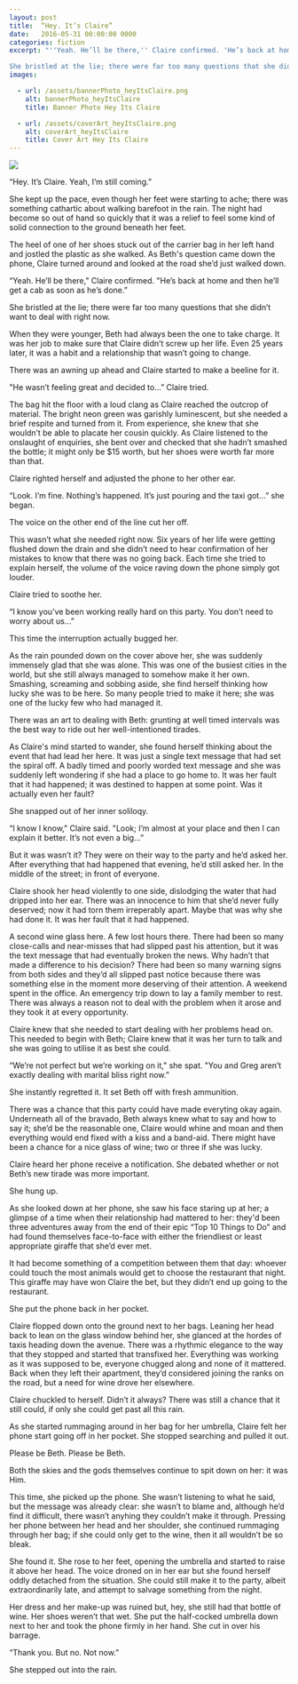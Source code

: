 ```yaml
---
layout: post
title:  “Hey. It’s Claire”
date:   2016-05-31 00:00:00 0000
categories: fiction
excerpt: "''Yeah. He’ll be there,'' Claire confirmed. 'He’s back at home and then he’ll get a cab as soon as he’s done.''

She bristled at the lie; there were far too many questions that she didn’t want to deal with right now."
images:

  - url: /assets/bannerPhoto_heyItsClaire.png
    alt: bannerPhoto_heyItsClaire
    title: Banner Photo Hey Its Claire

  - url: /assets/coverArt_heyItsClaire.png
    alt: coverArt_heyItsClaire
    title: Cover Art Hey Its Claire
---
```


<img class="bannerPhoto" src="{{ site.url }}/assets/bannerPhoto_heyItsClaire.png" />

“Hey. It’s Claire. Yeah, I’m still coming.”

She kept up the pace, even though her feet were starting to ache; there was something cathartic about walking barefoot in the rain. The night had become so out of hand so quickly that it was a relief to feel some kind of solid connection to the ground beneath her feet.

The heel of one of her shoes stuck out of the carrier bag in her left hand and jostled the plastic as she walked. As Beth's question came down the phone, Claire turned around and looked at the road she’d just walked down.

“Yeah. He’ll be there," Claire confirmed. "He’s back at home and then he’ll get a cab as soon as he’s done.”

She bristled at the lie; there were far too many questions that she didn’t want to deal with right now.

When they were younger, Beth had always been the one to take charge. It was her job to make sure that Claire didn’t screw up her life. Even 25 years later, it was a habit and a relationship that wasn’t going to change.

There was an awning up ahead and Claire started to make a beeline for it.

"He wasn’t feeling great and decided to…” Claire tried.

The bag hit the floor with a loud clang as Claire reached the outcrop of material. The bright neon green was garishly luminescent, but she needed a brief respite and turned from it. From experience, she knew that she wouldn’t be able to placate her cousin quickly. As Claire listened to the onslaught of enquiries, she bent over and checked that she hadn’t smashed the bottle; it might only be $15 worth, but her shoes were worth far more than that.

Claire righted herself and adjusted the phone to her other ear.

“Look. I’m fine. Nothing’s happened. It’s just pouring and the taxi got…” she began.

The voice on the other end of the line cut her off.

This wasn’t what she needed right now. Six years of her life were getting flushed down the drain and she didn’t need to hear confirmation of her mistakes to know that there was no going back. Each time she tried to explain herself, the volume of the voice raving down the phone simply got louder.

Claire tried to soothe her.

“I know you’ve been working really hard on this party. You don’t need to worry about us…”

This time the interruption actually bugged her.

As the rain pounded down on the cover above her, she was suddenly immensely glad that she was alone. This was one of the busiest cities in the world, but she still always managed to somehow make it her own. Smashing, screaming and sobbing aside, she find herself thinking how lucky she was to be here. So many people tried to make it here; she was one of the lucky few who had managed it.

There was an art to dealing with Beth: grunting at well timed intervals was the best way to ride out her well-intentioned tirades.

As Claire's mind started to wander, she found herself thinking about the event that had lead her here. It was just a single text message that had set the spiral off. A badly timed and poorly worded text message and she was suddenly left wondering if she had a place to go home to. It was her fault that it had happened; it was destined to happen at some point. Was it actually even her fault?

She snapped out of her inner soliloqy.

“I know I know," Claire said. "Look; I’m almost at your place and then I can explain it better. It’s not even a big…”

But it was wasn’t it? They were on their way to the party and he’d asked her. After everything that had happened that evening, he’d still asked her. In the middle of the street; in front of everyone.

Claire shook her head violently to one side, dislodging the water that had dripped into her ear. There was an innocence to him that she’d never fully deserved; now it had torn them irreperably apart. Maybe that was why she had done it. It was her fault that it had happened.

A second wine glass here. A few lost hours there. There had been so many close-calls and near-misses that had slipped past his attention, but it was the text message that had eventually broken the news. Why hadn’t that made a difference to his decision? There had been so many warning signs from both sides and they’d all slipped past notice because there was something else in the moment more deserving of their attention. A weekend spent in the office. An emergency trip down to lay a family member to rest. There was always a reason not to deal with the problem when it arose and they took it at every opportunity.

Claire knew that she needed to start dealing with her problems head on. This needed to begin with Beth; Claire knew that it was her turn to talk and she was going to utilise it as best she could.

“We’re not perfect but we’re working on it," she spat. "You and Greg aren’t exactly dealing with marital bliss right now.”

She instantly regretted it. It set Beth off with fresh ammunition.

There was a chance that this party could have made everyting okay again. Underneath all of the bravado, Beth always knew what to say and how to say it; she’d be the reasonable one, Claire would whine and moan and then everything would end fixed with a kiss and a band-aid. There might have been a chance for a nice glass of wine; two or three if she was lucky.

Claire heard her phone receive a notification. She debated whether or not Beth’s new tirade was more important.

She hung up.

As she looked down at her phone, she saw his face staring up at her; a glimpse of a time when their relationship had mattered to her: they'd been three adventures away from the end of their epic “Top 10 Things to Do” and had found themselves face-to-face with either the friendliest or least appropriate giraffe that she’d ever met.

It had become something of a competition between them that day: whoever could touch the most animals would get to choose the restaurant that night. This giraffe may have won Claire the bet, but they didn’t end up going to the restaurant.

She put the phone back in her pocket.

Claire flopped down onto the ground next to her bags. Leaning her head back to lean on the glass window behind her, she glanced at the hordes of taxis heading down the avenue. There was a rhythmic elegance to the way that they stopped and started that transfixed her. Everything was working as it was supposed to be, everyone chugged along and none of it mattered. Back when they left their apartment, they’d considered joining the ranks on the road, but a need for wine drove her elsewhere.

Claire chuckled to herself. Didn’t it always? There was still a chance that it still could, if only she could get past all this rain.

As she started rummaging around in her bag for her umbrella, Claire felt her phone start going off in her pocket. She stopped searching and pulled it out.

Please be Beth. Please be Beth.

Both the skies and the gods themselves continue to spit down on her: it was Him.

This time, she picked up the phone. She wasn’t listening to what he said, but the message was already clear: she wasn’t to blame and, although he’d find it difficult, there wasn’t anyhing they couldn’t make it through. Pressing her phone between her head and her shoulder, she continued rummaging through her bag; if she could only get to the wine, then it all wouldn’t be so bleak.

She found it. She rose to her feet, opening the umbrella and started to raise it above her head. The voice droned on in her ear but she found herself oddly detached from the situation. She could still make it to the party, albeit extraordinarily late, and attempt to salvage something from the night.

Her dress and her make-up was ruined but, hey, she still had that bottle of wine. Her shoes weren’t that wet. She put the half-cocked umbrella down next to her and took the phone firmly in her hand. She cut in over his barrage.

“Thank you. But no. Not now.”

She stepped out into the rain.
